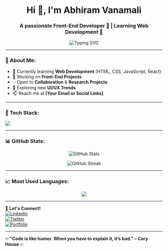 <h1 align="center">Hi 👋, I'm Abhiram Vanamali</h1>
<h3 align="center">A passionate Front-End Developer 🚀 | Learning Web Development 🌱</h3>

<p align="center">
  <img src="https://readme-typing-svg.demolab.com?font=Fira+Code&weight=500&size=20&pause=1000&color=F79C42&center=true&vCenter=true&width=500&lines=Front-End+Developer;Web+Development+Enthusiast;Open+to+Collaboration+%F0%9F%91%A8%E2%80%8D%F0%9F%92%BB" alt="Typing SVG" />
</p>

---

### 👀 About Me:
- 🌱 Currently learning **Web Development** (HTML, CSS, JavaScript, React)
- 🔭 Working on **Front-End Projects**
- 💡 Open to **Collaboration** & **Research Projects**
- 🎯 Exploring new **UI/UX Trends**
- 📫 Reach me at **[Your Email or Social Links]**

---

### 🚀 Tech Stack:
<p align="left">
  <img src="https://skillicons.dev/icons?i=html,css,js,react,tailwind,bootstrap,git,github" />
</p>

---

### 📊 GitHub Stats:
<p align="center">
  <img src="https://github-readme-stats.vercel.app/api?username=Abhiramvanamali2018&show_icons=true&theme=radical" alt="GitHub Stats" />
</p>

<p align="center">
  <img src="https://github-readme-streak-stats.herokuapp.com/?user=Abhiramvanamali2018&theme=radical" alt="GitHub Streak" />
</p>

---

### 📈 Most Used Languages:
<p align="center">
  <img src="https://github-readme-stats.vercel.app/api/top-langs/?username=Abhiramvanamali2018&layout=compact&theme=radical" />
</p>

---

💬 **Let's Connect!**  
[![LinkedIn](https://img.shields.io/badge/LinkedIn-Connect-blue?style=flat&logo=linkedin)](your-linkedin-url)  
[![Twitter](https://img.shields.io/badge/Twitter-Follow-blue?style=flat&logo=twitter)](your-twitter-url)  
[![Portfolio](https://img.shields.io/badge/Portfolio-Visit-red?style=flat&logo=react)](your-portfolio-url)

---

🔥 **"Code is like humor. When you have to explain it, it’s bad." – Cory House** 🔥
